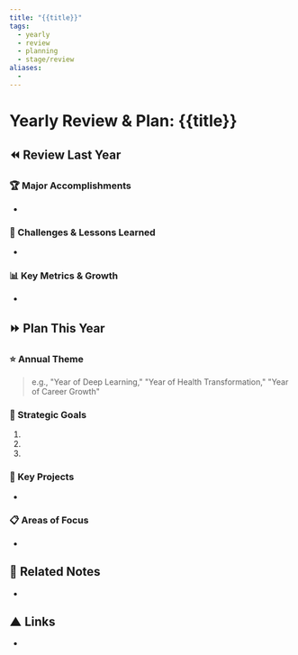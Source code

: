 ```yaml
---
title: "{{title}}"
tags:
  - yearly
  - review
  - planning
  - stage/review
aliases:
  - 
---
```


# Yearly Review & Plan: {{title}}

## ⏪ Review Last Year
### 🏆 Major Accomplishments
- 

### 🚧 Challenges & Lessons Learned
- 

### 📊 Key Metrics & Growth
- 

## ⏩ Plan This Year
### ⭐ Annual Theme
> e.g., "Year of Deep Learning," "Year of Health Transformation," "Year of Career Growth"

### 🎯 Strategic Goals
1. 
2. 
3. 

### 🚀 Key Projects
- 

### 📋 Areas of Focus
- 

## 🔗 Related Notes
- 

## ▲ Links
- 
